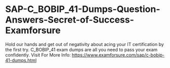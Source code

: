 # SAP-C_BOBIP_41-Dumps-Question-Answers-Secret-of-Success-Examforsure
Hold our hands and get out of negativity about acing your IT certification by the first try. C_BOBIP_41 exam dumps are all you need to pass your exam confidently.   Visit For More Info: https://www.examforsure.com/sap/c-bobip-41-dumps.html
